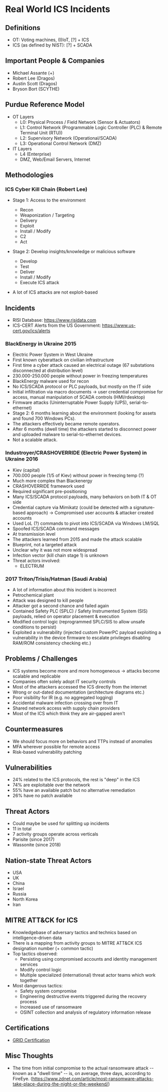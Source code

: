 # Real World ICS Incidents

## Definitions
- OT: Voting machines, (I)IoT, [?] + ICS
- ICS (as defined by NIST): [?] + SCADA 

## Important People & Companies
- Michael Assante (+)
- Robert Lee (Dragos)
- Austin Scott (Dragos)
- Bryson Bort (SCYTHE)

## Purdue Reference Model

- OT Layers
  - L0: Physical Process / Field Network (Sensor & Actuators)
  - L1: Control Network (Programmable Logic Controller (PLC) & Remote Terminal Unit (RTU))
  - L2: Supervisory Network (Operational/SCADA)
  - L3: Operational Control Network (DMZ)
- IT Layers
  - L4 (Enterprise)
  - DMZ, Web/Email Servers, Internet

## Methodologies

### ICS Cyber Kill Chain (Robert Lee)
- Stage 1: Access to the environment
  - Recon
  - Weaponization / Targeting
  - Delivery
  - Exploit
  - Install / Modify
  - C2
  - Act
- Stage 2: Develop insights/knowledge or malicious software
  - Develop
  - Test
  - Deliver
  - Install / Modify
  - Execute ICS attack

- A lot of ICS attacks are not exploit-based

## Incidents

- RISI Database: https://www.risidata.com
- ICS-CERT Alerts from the US Government: https://www.us-cert.gov/ics/alerts

### BlackEnergy in Ukraine 2015
- Electric Power System in West Ukraine
- First known cyberattack on civilian infrastructure
- First time a cyber attack caused an electrical outage (67 substations disconnected at distribution level)
- 230.000-250.000 people without power in freezing temperatures
- BlackEnergy malware used for recon
- No ICS/SCADA protocol or PLC payloads, but mostly on the IT side
- Initial infiltration via macro documents -> user credential compromise for access, manual manipulation of SCADA controls (HMI/rdesktop)
- Firmware attacks (Uninterruptable Power Supply (UPS), serial-to-ethernet)
- Stage 2: 6 months learning about the environment (looking for assets and found 700 Windows PCs).
- The attackers effectively became remote operators.
- After 6 months (dwell time) the attackers started to disconnect power and uploaded malware to serial-to-ethernet devices.
- Not a scalable attack.

### Industroyer/CRASHOVERRIDE (Electric Power System) in Ukraine 2016
- Kiev (capital)
- 700.000 people (1/5 of Kiev) without power in freezing temp (?)
- Much more complex than Blackenergy
- CRASHOVERRIDE framework used
- Required significant pre-positioning
- Many ICS/SCADA protocol payloads, many behaviors on both IT & OT side
- Credential capture via Mimikatz (could be detected with a signature-based approach) -> Compromised user accounts & attacker created accounts
- Used LoL (?) commands to pivot into ICS/SCADA via Windows LM/SQL
- Spoofed ICS/SCADA command messages
- At transmission level
- The attackers learned from 2015 and made the attack scalable
- Blueprint, not a targeted attack
- Unclear why it was not more widespread
- Infection vector (kill chain stage 1) is unknown
- Threat actors involved:
  - ELECTRUM

### 2017 Triton/Trisis/Hatman (Saudi Arabia)
- A lot of information about this incident is incorrect
- Petrochemical plant
- Attack was designed to kill people
- Attacker got a second chance and failed again
- Contained Safety PLC (SPLC) / Safety Instrumented System (SIS) payloads, relied on operator placement & execution
- Modified control logic (reprogrammed SPLC/SIS to allow unsafe conditions to persist)
- Exploited a vulnerability (injected custom PowerPC payload exploiting a vulnerability in the device firmware to escalate privileges disabling RAM/ROM consistency checking etc.)

## Problems / Challenges
- ICS systems become more and more homogeneous -> attacks become scalable and replicable
- Companies often solely adopt IT security controls
- Most of the attackers accessed the ICS directly from the internet
- Wrong or out-dated documentation (architecture diagrams etc.)
- Poor visibility for IR (e.g. no aggregated logging)
- Accidental malware infection crossing over from IT
- Shared network access with supply chain providers
- Most of the ICS which think they are air-gapped aren't

## Countermeasures
- We should focus more on behaviors and TTPs instead of anomalies
- MFA wherever possible for remote access
- Risk-based vulnerability patching

## Vulnerabilities
- 24% related to the ICS protocols, the rest is "deep" in the ICS
- 74% are exploitable over the network
- 55% have an available patch but no alternative remediation
- 26% have no patch available

## Threat Actors
- Could maybe be used for splitting up incidents
- 11 in total
- 7 activity groups operate across verticals
- Parisite (since 2017)
- Wassonite (since 2018)

## Nation-state Threat Actors
- USA
- UK
- China
- Israel
- Russia
- North Korea
- Iran

## MITRE ATT&CK for ICS
- Knowledgebase of adversary tactics and technics based on intelligence-driven data
- There is a mapping from activity groups to MITRE ATT&CK ICS designation number (+ common tactic)
- Top tactics observed:
  - Persisting using compromised accounts and identity management services
  - Modify control logic
  - Multiple specialized (international) threat actor teams which work together
- Most dangerous tactics:
  - Safety system compromise
  - Engineering destructive events triggered during the recovery process
  - Increased use of ransomware
  - OSINT collection and analysis of regulatory information release

## Certifications
- [GRID Certification](https://www.giac.org/certification/response-industrial-defense-grid)

## Misc Thoughts
- The time from initial compromise to the actual ransomware attack -- known as a "dwell time" -- is, on average, three days, according to FireEye. (https://www.zdnet.com/article/most-ransomware-attacks-take-place-during-the-night-or-the-weekend/)